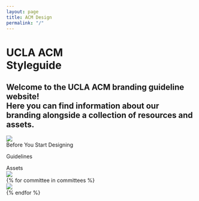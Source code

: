 ```yaml
---
layout: page
title: ACM Design
permalink: "/"
---
```


<div class="landing-container">
    <div class="landing-text">
        <h1>
            UCLA ACM<br>
            Styleguide
        </h1>
        <h2>
            Welcome to the UCLA ACM branding guideline website!<br>
            Here you can find information about our branding alongside a collection of resources and assets.
        </h2>
    </div><img src="{{ site.baseurl }}/assets/partials/landing-page-graphic.svg">
    <div class="landing-subheading">
        Before You Start Designing
    </div>
    <div class="landing-page-links">
        <a href="{{ site.baseurl }}" style="text-decoration: none"><p id="guidelines">Guidelines</p></a>
    </div>
    <div class="landing-subheading">
        Assets
    </div>
<div class="landing-page-links">
    <a href="{{ site.baseurl }}"><img id="acm" src="{{ site.baseurl }}/assets/logos/acm-logo-wordmark.png"></a>
</div>
{% for committee in committees %}
<div class="landing-page-links">
    <a href="{{ site.baseurl }}/committees/{{ committee.filename }}"><img src="{{ site.baseurl }}/assets/logos/{{ committee.filename }}-logo-wordmark-dark-gradient.png"></a>
</div>
{% endfor %}
</div>